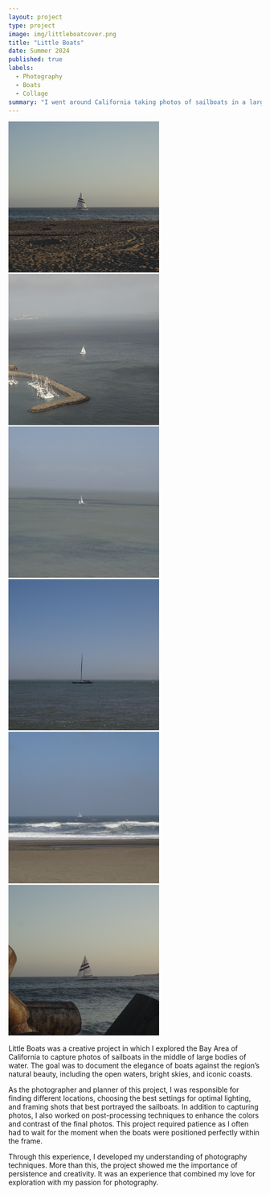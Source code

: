 ```yaml
---
layout: project
type: project
image: img/littleboatcover.png
title: "Little Boats"
date: Summer 2024
published: true
labels:
  - Photography
  - Boats
  - Collage
summary: "I went around California taking photos of sailboats in a large body of water."
---
```


<div class="text-center p-4">
  <img width="300px" src="../img/littleboat6.png" >
  <img width="300px" src="../img/littleboat3.png" >
  <img width="300px" src="../img/littleboat1.png" >
  <img width="300px" src="../img/littleboat2.png" >
  <img width="300px" src="../img/littleboat4.png" >
  <img width="300px" src="../img/littleboat5.png" >
</div>


Little Boats was a creative project in which I explored the Bay Area of California to capture photos of sailboats in the middle of large bodies of water. The goal was to document the elegance of boats against the region’s natural beauty, including the open waters, bright skies, and iconic coasts. 

As the photographer and planner of this project, I was responsible for finding different locations, choosing the best settings for optimal lighting, and framing shots that best portrayed the sailboats. In addition to capturing photos, I also worked on post-processing techniques to enhance the colors and contrast of the final photos. This project required patience as I often had to wait for the moment when the boats were positioned perfectly within the frame.

Through this experience, I developed my understanding of photography techniques. More than this, the project showed me the importance of persistence and creativity. It was an experience that combined my love for exploration with my passion for photography.

